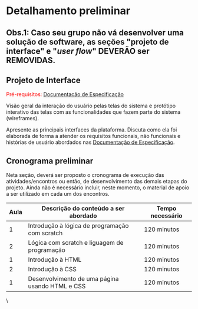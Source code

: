 # Detalhamento preliminar

## Obs.1: Caso seu grupo não vá desenvolver uma solução de software, as seções "projeto de interface" e "_user flow_" DEVERÃO ser REMOVIDAS.

## Projeto de Interface

<span style="color:red">Pré-requisitos: <a href="2-Especificação do Projeto.md"> Documentação de Especificação</a></span>

Visão geral da interação do usuário pelas telas do sistema e protótipo interativo das telas com as funcionalidades que fazem parte do sistema (wireframes).

Apresente as principais interfaces da plataforma. Discuta como ela foi elaborada de forma a atender os requisitos funcionais, não funcionais e histórias de usuário abordados nas <a href="2-Especificação do Projeto.md"> Documentação de Especificação</a>.

## Cronograma preliminar

Neta seção, deverá ser proposto o cronograma de execução das atividades/encontros ou então, de desenvolvimento das demais etapas do projeto.
Ainda não é necessário incluir, neste momento, o material de apoio a ser utilizado em cada um dos encontros.

|Aula   | Descrição do conteúdo a ser abordado  | Tempo necessário |
|------|-----------------------------------------|----|
|1| Introdução à lógica de programação com scratch| 120 minutos | 
|2| Lógica com scratch e liguagem de programação   | 120 minutos |
|1| Introdução à HTML | 120 minutos | 
|2| Introdução à CSS   | 120 minutos |
|1| Desenvolvimento de uma página usando HTML e CSS | 120 minutos | 
\





